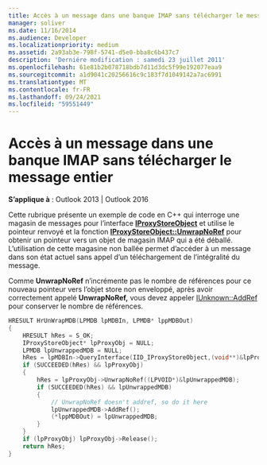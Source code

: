 ```yaml
---
title: Accès à un message dans une banque IMAP sans télécharger le message entier
manager: soliver
ms.date: 11/16/2014
ms.audience: Developer
ms.localizationpriority: medium
ms.assetid: 2a93ab3e-798f-5741-d5e0-bba8c6b437c7
description: 'Derniére modification : samedi 23 juillet 2011'
ms.openlocfilehash: 61e81b2b078718bdb7d11d3dc5f99e192077eaa9
ms.sourcegitcommit: a1d9041c20256616c9c183f7d1049142a7ac6991
ms.translationtype: MT
ms.contentlocale: fr-FR
ms.lasthandoff: 09/24/2021
ms.locfileid: "59551449"
---
```

# <a name="access-a-message-on-an-imap-store-without-downloading-the-entire-message"></a>Accès à un message dans une banque IMAP sans télécharger le message entier

**S’applique à** : Outlook 2013 | Outlook 2016 
  
Cette rubrique présente un exemple de code en C++ qui interroge une magasin de messages pour l’interface **[IProxyStoreObject](iproxystoreobject.md)** et utilise le pointeur renvoyé et la fonction **[IProxyStoreObject::UnwrapNoRef](iproxystoreobject-unwrapnoref.md)** pour obtenir un pointeur vers un objet de magasin IMAP qui a été déballé. L’utilisation de cette magasine non ballée permet d’accéder à un message dans son état actuel sans appel d’un téléchargement de l’intégralité du message. 
  
Comme **UnwrapNoRef** n’incrémente pas le nombre de références pour ce nouveau pointeur vers l’objet store non enveloppé, après avoir correctement appelé **UnwrapNoRef,** vous devez appeler [IUnknown::AddRef](https://msdn.microsoft.com/library/ms691379%28VS.85%29.aspx) pour conserver le nombre de références. 
  
```cpp
HRESULT HrUnWrapMDB(LPMDB lpMDBIn, LPMDB* lppMDBOut) 
{ 
    HRESULT hRes = S_OK; 
    IProxyStoreObject* lpProxyObj = NULL; 
    LPMDB lpUnwrappedMDB = NULL; 
    hRes = lpMDBIn->QueryInterface(IID_IProxyStoreObject,(void**)&lpProxyObj); 
    if (SUCCEEDED(hRes) && lpProxyObj) 
    { 
        hRes = lpProxyObj->UnwrapNoRef((LPVOID*)&lpUnwrappedMDB); 
        if (SUCCEEDED(hRes) && lpUnwrappedMDB) 
        { 
            // UnwrapNoRef doesn't addref, so do it here 
            lpUnwrappedMDB->AddRef(); 
            (*lppMDBOut) = lpUnwrappedMDB; 
        } 
    } 
    if (lpProxyObj) lpProxyObj->Release(); 
    return hRes; 
}
```


